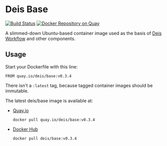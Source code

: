 # Deis Base

[![Build Status](https://travis-ci.org/deis/docker-base.svg?branch=master)](https://travis-ci.org/deis/docker-base) [![Docker Repository on Quay](https://quay.io/repository/deis/base/status "Docker Repository on Quay")](https://quay.io/repository/deis/base)

A slimmed-down Ubuntu-based container image used as the basis of [Deis Workflow][] and other components.

## Usage

Start your Dockerfile with this line:

```
FROM quay.io/deis/base:v0.3.4
```

There isn't a `:latest` tag, because tagged container images should be immutable.

The latest deis/base image is available at:

* [Quay.io][]
  ```
  docker pull quay.io/deis/base:v0.3.4
  ```

* [Docker Hub][]
  ```
  docker pull deis/base:v0.3.4
  ```

[Deis Workflow]: https://deis.com/
[Quay.io]: https://quay.io/repository/deis/base
[Docker Hub]: https://hub.docker.com/r/deis/base/
